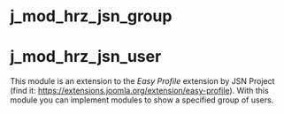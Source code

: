 # j_mod_hrz_jsn_group

# j_mod_hrz_jsn_user

This module is an extension to the *Easy Profile* extension by JSN Project (find it: https://extensions.joomla.org/extension/easy-profile). With this module you can implement modules to show a specified group of users.
